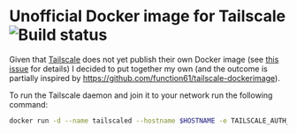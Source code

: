 # Unofficial Docker image for Tailscale ![Build status](https://github.com/altermarkive/tailscale/workflows/Automation/badge.svg)

Given that [Tailscale](https://tailscale.com/) does not yet publish their own Docker image (see [this issue](https://github.com/tailscale/tailscale/issues/504) for details) I decided to put together my own (and the outcome is partially inspired by https://github.com/function61/tailscale-dockerimage).

To run the Tailscale daemon and join it to your network run the following command:

```bash
docker run -d --name tailscaled --hostname $HOSTNAME -e TAILSCALE_AUTH_KEY=$TAILSCALE_AUTH_KEY -v $PWD/tailscale:/var/lib/tailscale --device /dev/net/tun --network host --cap-add=NET_ADMIN --restart unless-stopped altermarkive/tailscale
```
